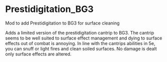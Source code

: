 # Prestidigitation_BG3
Mod to add Prestidigitation to BG3 for surface cleaning


Adds a limited version of the prestidigitation cantrip to BG3. The cantrip seems to be well suited to surface effect management and dying to surface effects out of combat is annoying. In line with the cantrips abilities in 5e, you can snuff or light fires and clean soiled surfaces. No damage is dealt only surface effects are altered. 
